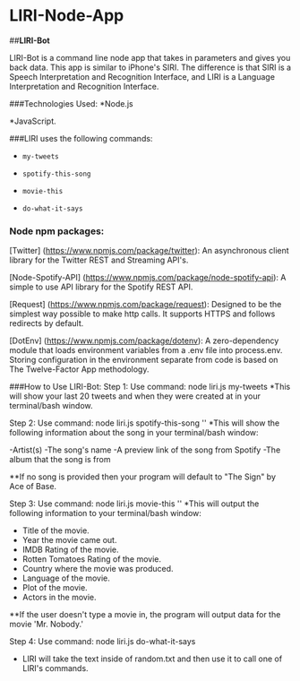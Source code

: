 # LIRI-Node-App

##**LIRI-Bot**

LIRI-Bot is a command line node app that takes in parameters and gives you back data. This app is similar to iPhone's SIRI. The difference is that SIRI is a Speech Interpretation and Recognition Interface, and LIRI is a Language Interpretation and Recognition Interface.

###Technologies Used:
*Node.js 

*JavaScript. 

###LIRI uses the following commands:

* `my-tweets`

* `spotify-this-song`

* `movie-this`

* `do-what-it-says`


### Node npm packages:

[Twitter] (https://www.npmjs.com/package/twitter): An asynchronous client library for the Twitter REST and Streaming API's.

[Node-Spotify-API] (https://www.npmjs.com/package/node-spotify-api): A simple to use API library for the Spotify REST API.

[Request] (https://www.npmjs.com/package/request): Designed to be the simplest way possible to make http calls. It supports HTTPS and follows redirects by default.

[DotEnv] (https://www.npmjs.com/package/dotenv): A zero-dependency module that loads environment variables from a .env file into process.env. Storing configuration in the environment separate from code is based on The Twelve-Factor App methodology.

###How to Use LIRI-Bot:
Step 1: Use command: node liri.js my-tweets
*This will show your last 20 tweets and when they were created at in your terminal/bash window.

Step 2: Use command: node liri.js spotify-this-song '<song name here>'
 *This will show the following information about the song in your terminal/bash window:

-Artist(s)
-The song's name
-A preview link of the song from Spotify
-The album that the song is from

**If no song is provided then your program will default to "The Sign" by Ace of Base.

Step 3: Use command: node liri.js movie-this '<movie name here>'
 *This will output the following information to your terminal/bash window:

   * Title of the movie.
   * Year the movie came out.
   * IMDB Rating of the movie.
   * Rotten Tomatoes Rating of the movie.
   * Country where the movie was produced.
   * Language of the movie.
   * Plot of the movie.
   * Actors in the movie.


**If the user doesn't type a movie in, the program will output data for the movie 'Mr. Nobody.'

Step 4: Use command: node liri.js do-what-it-says
* LIRI will take the text inside of random.txt and then use it to call one of LIRI's commands.
 
 
 




